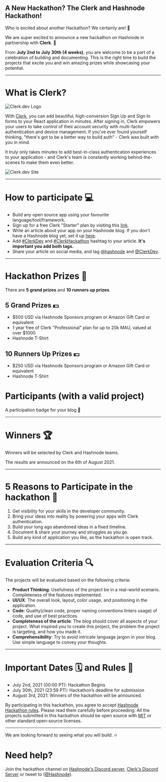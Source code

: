 ## A New Hackathon? The Clerk and Hashnode Hackathon!

Who is excited about another Hackathon? We certainly are! 🥳

We are super excited to announce a new hackathon on Hashnode in partnership with **Clerk**. 🙌

From **July 2nd to July 30th (4 weeks)**, you are welcome to be a part of a celebration of building and documenting. This is the right time to build the projects that excite you and win amazing prizes while showcasing your potential.

---

# What is Clerk?
![Clerk.dev Logo](https://cdn.hashnode.com/res/hashnode/image/upload/v1625214857528/ADy8KNRsS.png)

With [Clerk](https://www.clerk.dev/?utm_source=hashnode&utm_medium=hackathon&utm_campaign=july_hack), you can add beautiful, high-conversion Sign Up and Sign In forms to your React application in minutes.  After signing in, Clerk empowers your users to take control of their account security with multi-factor authentication and device management. If you've ever found yourself thinking, "there's got to be a better way to build auth" - Clerk was built with you in mind.  

It truly only takes minutes to add best-in-class authentication experiences to your application - and Clerk's team is constantly working behind-the-scenes to make them even better.

![Clerk.dev Site](https://cdn.hashnode.com/res/hashnode/image/upload/v1625239541730/nEkLm6_H9.png)

---

# How to participate 💻
* Build any open source app using your favourite language/tool/framework.
* Sign up for a free Clerk "Starter" plan by visiting this [link](https://dashboard.clerk.dev/sign-up/?utm_source=hashnode&utm_medium=hackathon&utm_campaign=july_hack).
* Write an article about your app on your Hashnode blog. If you don't have a Hashnode blog yet, set it up [here](https://hashnode.com/onboard?unlock-blog=true).
* Add [#ClerkDev](https://hashnode.com/n/clerkdev) and [#ClerkHackathon](https://hashnode.com/n/clerkhackathon) hashtag to your article. **It's important you add both tags.**
* Share your article on social media, and tag [@hashnode](https://twitter.com/hashnode) and [@ClerkDev](https://twitter.com/ClerkDev).

---

# Hackathon Prizes 🎁
There are **5 grand prizes** and **10 runners up prizes**.

## 5 Grand Prizes 💵
* $500 USD via Hashnode Sponsors program or Amazon Gift Card or equivalent
* 1 year free of Clerk "Professional" plan for up to 20k MAU, valued at over $1000
* Hashnode T-Shirt

## 10 Runners Up Prizes 💵
* $250 USD via Hashnode Sponsors program or Amazon Gift Card or equivalent
* Hashnode T-Shirt

# Participants (with a valid project)
A participation badge for your blog 🏅

---

# Winners 🏆
Winners will be selected by Clerk and Hashnode teams. 

The results are announced on the 6th of August 2021.

---

# 5 Reasons to Participate in the hackathon 🥳
1. Get visibility for your skills in the developer community.
2. Bring your ideas into reality by powering your apps with Clerk authentication.
3. Build your long ago abandoned ideas in a fixed timeline.
4. Document & share your journey and struggles as you go.
5. Build any kind of application you like, as the hackathon is open track.

---

# Evaluation Criteria 🔍

The projects will be evaluated based on the following criteria:

* **Product Thinking**: Usefulness of the project be in a real-world scenario. Completeness of the features implemented.
* **UI/UX**: The overall look, layout, color usage, and positioning in the application.
* **Code**: Quality(clean code, proper naming conventions linters usage) of code, and use of best practices.
* **Completeness of the article**: The blog should cover all aspects of your project. What inspired you to create this project, the problem the project is targeting, and how you made it.
* **Comprehensibility**: Try to avoid intricate language jargon in your blog. Use simple language to convey your thoughts.

---

# Important Dates 🗓 and Rules 📃

* July 2nd, 2021 (00:00 PT): Hackathon Begins
* July 30th, 2021 (23:59 PT): Hackathon’s deadline for submission
* August 3rd, 2021: Winners of the hackathon will be announced.

By participating in this hackathon, you agree to accept  [Hashnode Hackathon rules](https://hashnode.com/hackathon-rules). Please read them carefully before proceeding. All the projects submitted in this hackathon should be open source with  [MIT](https://choosealicense.com/licenses/mit/) or other standard open-source licenses.

---

We are looking forward to seeing what you will build. 🔥

# Need help?
Join the hackathon channel on [Hashnode's Discord server](https://discord.gg/qsAQfxX), [Clerk's Discord Server](https://discord.gg/38hXdBAQ5U) or tweet to ([@Hashnode](https://twitter.com/hashnode)).